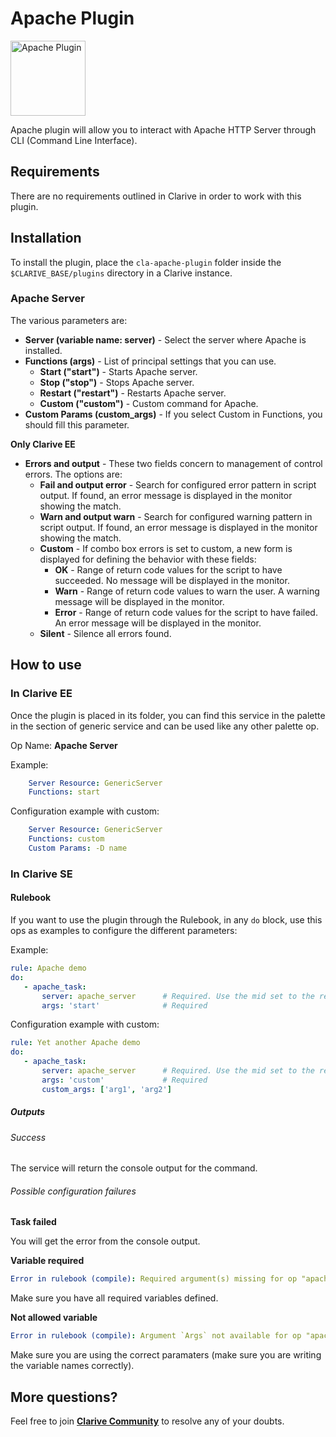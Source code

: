 # Apache Plugin

<img src="https://cdn.rawgit.com/clarive/cla-apache-plugin/master/public/icon/apache.svg?sanitize=true" alt="Apache Plugin" title="Apache Plugin" width="120" height="120">

Apache plugin will allow you to interact with Apache HTTP Server through CLI (Command Line Interface).

## Requirements

There are no requirements outlined in Clarive in order to work with this plugin.

## Installation

To install the plugin, place the `cla-apache-plugin` folder inside the `$CLARIVE_BASE/plugins`
directory in a Clarive instance.

### Apache Server

The various parameters are:

- **Server (variable name: server)** - Select the server where Apache is installed.
- **Functions (args)** - List of principal settings that you can use. 
   - **Start ("start")** - Starts Apache server.
   - **Stop ("stop")** - Stops Apache server.
   - **Restart ("restart")** - Restarts Apache server.
   - **Custom ("custom")** - Custom command for Apache.
- **Custom Params (custom_args)** - If you select Custom in Functions, you should fill this parameter.

**Only Clarive EE**

- **Errors and output** - These two fields concern to management of control errors. The options are:
   - **Fail and output error** - Search for configured error pattern in script output. If found, an error message is
     displayed in the monitor showing the match.
   - **Warn and output warn** - Search for configured warning pattern in script output. If found, an error message is
     displayed in the monitor showing the match.
   - **Custom** - If combo box errors is set to custom, a new form is displayed for defining the behavior with these
     fields:
      - **OK** - Range of return code values for the script to have succeeded. No message will be displayed in the
        monitor.
      - **Warn** - Range of return code values to warn the user. A warning message will be displayed in the monitor.
      - **Error** - Range of return code values for the script to have failed. An error message will be displayed in the
        monitor.
   - **Silent** - Silence all errors found.

## How to use

### In Clarive EE

Once the plugin is placed in its folder, you can find this service in the palette in the section of generic service and can be used like any other palette op.

Op Name: **Apache Server**

Example:

```yaml
    Server Resource: GenericServer
    Functions: start
``` 

Configuration example with custom:

```yaml
    Server Resource: GenericServer
    Functions: custom
    Custom Params: -D name
``` 

### In Clarive SE

#### Rulebook

If you want to use the plugin through the Rulebook, in any `do` block, use this ops as examples to configure the different parameters:

Example:

```yaml
rule: Apache demo
do:
   - apache_task:
       server: apache_server      # Required. Use the mid set to the resource you created
       args: 'start'              # Required
``` 

Configuration example with custom:

```yaml
rule: Yet another Apache demo
do:
   - apache_task:
       server: apache_server      # Required. Use the mid set to the resource you created
       args: 'custom'             # Required
       custom_args: ['arg1', 'arg2']
```

##### Outputs

###### Success

The service will return the console output for the command.

###### Possible configuration failures

**Task failed**

You will get the error from the console output.

**Variable required**

```yaml
Error in rulebook (compile): Required argument(s) missing for op "apache_task": "args"
```

Make sure you have all required variables defined.

**Not allowed variable**

```yaml
Error in rulebook (compile): Argument `Args` not available for op "apache_task"
```

Make sure you are using the correct paramaters (make sure you are writing the variable names correctly).

## More questions?

Feel free to join **[Clarive Community](https://community.clarive.com/)** to resolve any of your doubts.
